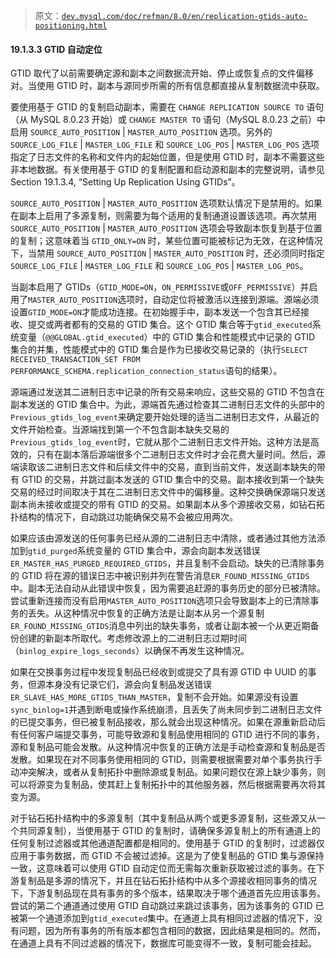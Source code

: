 > 原文：[`dev.mysql.com/doc/refman/8.0/en/replication-gtids-auto-positioning.html`](https://dev.mysql.com/doc/refman/8.0/en/replication-gtids-auto-positioning.html)

#### 19.1.3.3 GTID 自动定位

GTID 取代了以前需要确定源和副本之间数据流开始、停止或恢复点的文件偏移对。当使用 GTID 时，副本与源同步所需的所有信息都直接从复制数据流中获取。

要使用基于 GTID 的复制启动副本，需要在 `CHANGE REPLICATION SOURCE TO` 语句（从 MySQL 8.0.23 开始）或 `CHANGE MASTER TO` 语句（MySQL 8.0.23 之前）中启用 `SOURCE_AUTO_POSITION` | `MASTER_AUTO_POSITION` 选项。另外的 `SOURCE_LOG_FILE` | `MASTER_LOG_FILE` 和 `SOURCE_LOG_POS` | `MASTER_LOG_POS` 选项指定了日志文件的名称和文件内的起始位置，但是使用 GTID 时，副本不需要这些非本地数据。有关使用基于 GTID 的复制配置和启动源和副本的完整说明，请参见 Section 19.1.3.4, “Setting Up Replication Using GTIDs”。

`SOURCE_AUTO_POSITION` | `MASTER_AUTO_POSITION` 选项默认情况下是禁用的。如果在副本上启用了多源复制，则需要为每个适用的复制通道设置该选项。再次禁用 `SOURCE_AUTO_POSITION` | `MASTER_AUTO_POSITION` 选项会导致副本恢复到基于位置的复制；这意味着当 `GTID_ONLY=ON` 时，某些位置可能被标记为无效，在这种情况下，当禁用 `SOURCE_AUTO_POSITION` | `MASTER_AUTO_POSITION` 时，还必须同时指定 `SOURCE_LOG_FILE` | `MASTER_LOG_FILE` 和 `SOURCE_LOG_POS` | `MASTER_LOG_POS`。

当副本启用了 GTIDs（`GTID_MODE=ON`，`ON_PERMISSIVE`或`OFF_PERMISSIVE`）并启用了`MASTER_AUTO_POSITION`选项时，自动定位将被激活以连接到源端。源端必须设置`GTID_MODE=ON`才能成功连接。在初始握手中，副本发送一个包含其已经接收、提交或两者都有的交易的 GTID 集合。这个 GTID 集合等于`gtid_executed`系统变量（`@@GLOBAL.gtid_executed`）中的 GTID 集合和性能模式中记录的 GTID 集合的并集，性能模式中的 GTID 集合是作为已接收交易记录的（执行`SELECT RECEIVED_TRANSACTION_SET FROM PERFORMANCE_SCHEMA.replication_connection_status`语句的结果）。

源端通过发送其二进制日志中记录的所有交易来响应，这些交易的 GTID 不包含在副本发送的 GTID 集合中。为此，源端首先通过检查其二进制日志文件的头部中的`Previous_gtids_log_event`来确定要开始处理的适当二进制日志文件，从最近的文件开始检查。当源端找到第一个不包含副本缺失交易的`Previous_gtids_log_event`时，它就从那个二进制日志文件开始。这种方法是高效的，只有在副本落后源端很多个二进制日志文件时才会花费大量时间。然后，源端读取该二进制日志文件和后续文件中的交易，直到当前文件，发送副本缺失的带有 GTID 的交易，并跳过副本发送的 GTID 集合中的交易。副本接收到第一个缺失交易的经过时间取决于其在二进制日志文件中的偏移量。这种交换确保源端只发送副本尚未接收或提交的带有 GTID 的交易。如果副本从多个源接收交易，如钻石拓扑结构的情况下，自动跳过功能确保交易不会被应用两次。

如果应该由源发送的任何事务已经从源的二进制日志中清除，或者通过其他方法添加到`gtid_purged`系统变量的 GTID 集合中，源会向副本发送错误`ER_MASTER_HAS_PURGED_REQUIRED_GTIDS`，并且复制不会启动。缺失的已清除事务的 GTID 将在源的错误日志中被识别并列在警告消息`ER_FOUND_MISSING_GTIDS`中。副本无法自动从此错误中恢复，因为需要追赶源的事务历史的部分已被清除。尝试重新连接而没有启用`MASTER_AUTO_POSITION`选项只会导致副本上的已清除事务的丢失。从这种情况中恢复的正确方法是让副本从另一个源复制`ER_FOUND_MISSING_GTIDS`消息中列出的缺失事务，或者让副本被一个从更近期备份创建的新副本所取代。考虑修改源上的二进制日志过期时间（`binlog_expire_logs_seconds`）以确保不再发生这种情况。

如果在交换事务过程中发现复制品已经收到或提交了具有源 GTID 中 UUID 的事务，但源本身没有记录它们，源会向复制品发送错误`ER_SLAVE_HAS_MORE_GTIDS_THAN_MASTER`，复制不会开始。如果源没有设置`sync_binlog=1`并遇到断电或操作系统崩溃，且丢失了尚未同步到二进制日志文件的已提交事务，但已被复制品接收，那么就会出现这种情况。如果在源重新启动后有任何客户端提交事务，可能导致源和复制品使用相同的 GTID 进行不同的事务，源和复制品可能会发散。从这种情况中恢复的正确方法是手动检查源和复制品是否发散。如果现在对不同事务使用相同的 GTID，则需要根据需要对单个事务执行手动冲突解决，或者从复制拓扑中删除源或复制品。如果问题仅在源上缺少事务，则可以将源变为复制品，使其赶上复制拓扑中的其他服务器，然后根据需要再次将其变为源。

对于钻石拓扑结构中的多源复制（其中复制品从两个或更多源复制，这些源又从一个共同源复制），当使用基于 GTID 的复制时，请确保多源复制上的所有通道上的任何复制过滤器或其他通道配置都是相同的。使用基于 GTID 的复制时，过滤器仅应用于事务数据，而 GTID 不会被过滤掉。这是为了使复制品的 GTID 集与源保持一致，这意味着可以使用 GTID 自动定位而无需每次重新获取被过滤的事务。在下游复制品是多源的情况下，并且在钻石拓扑结构中从多个源接收相同事务的情况下，下游复制品现在具有事务的多个版本，结果取决于哪个通道首先应用该事务。尝试的第二个通道通过使用 GTID 自动跳过来跳过该事务，因为该事务的 GTID 已被第一个通道添加到`gtid_executed`集中。在通道上具有相同过滤器的情况下，没有问题，因为所有事务的所有版本都包含相同的数据，因此结果是相同的。然而，在通道上具有不同过滤器的情况下，数据库可能变得不一致，复制可能会挂起。
